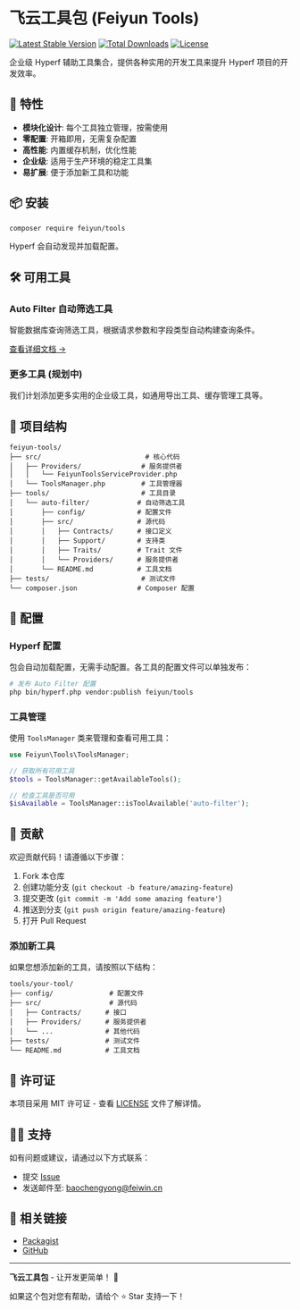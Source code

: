 # 飞云工具包 (Feiyun Tools)

[![Latest Stable Version](https://poser.pugx.org/feiyun/tools/v/stable)](https://packagist.org/packages/feiyun/tools)
[![Total Downloads](https://poser.pugx.org/feiyun/tools/downloads)](https://packagist.org/packages/feiyun/tools)
[![License](https://poser.pugx.org/feiyun/tools/license)](https://packagist.org/packages/feiyun/tools)

企业级 Hyperf 辅助工具集合，提供各种实用的开发工具来提升 Hyperf 项目的开发效率。

## 🚀 特性

- **模块化设计**: 每个工具独立管理，按需使用
- **零配置**: 开箱即用，无需复杂配置
- **高性能**: 内置缓存机制，优化性能
- **企业级**: 适用于生产环境的稳定工具集
- **易扩展**: 便于添加新工具和功能

## 📦 安装

```bash
composer require feiyun/tools
```

Hyperf 会自动发现并加载配置。

## 🛠️ 可用工具

### Auto Filter 自动筛选工具
智能数据库查询筛选工具，根据请求参数和字段类型自动构建查询条件。

[查看详细文档 →](./tools/auto-filter/README.md)

### 更多工具 (规划中)
我们计划添加更多实用的企业级工具，如通用导出工具、缓存管理工具等。

## 📁 项目结构

```
feiyun-tools/
├── src/                          # 核心代码
│   ├── Providers/               # 服务提供者
│   │   └── FeiyunToolsServiceProvider.php
│   └── ToolsManager.php         # 工具管理器
├── tools/                       # 工具目录
│   └── auto-filter/            # 自动筛选工具
│       ├── config/             # 配置文件
│       ├── src/                # 源代码
│       │   ├── Contracts/      # 接口定义
│       │   ├── Support/        # 支持类
│       │   ├── Traits/         # Trait 文件
│       │   └── Providers/      # 服务提供者
│       └── README.md           # 工具文档
├── tests/                       # 测试文件
└── composer.json               # Composer 配置
```

## 🔧 配置

### Hyperf 配置

包会自动加载配置，无需手动配置。各工具的配置文件可以单独发布：

```bash
# 发布 Auto Filter 配置
php bin/hyperf.php vendor:publish feiyun/tools
```

### 工具管理

使用 `ToolsManager` 类来管理和查看可用工具：

```php
use Feiyun\Tools\ToolsManager;

// 获取所有可用工具
$tools = ToolsManager::getAvailableTools();

// 检查工具是否可用
$isAvailable = ToolsManager::isToolAvailable('auto-filter');
```

## 🤝 贡献

欢迎贡献代码！请遵循以下步骤：

1. Fork 本仓库
2. 创建功能分支 (`git checkout -b feature/amazing-feature`)
3. 提交更改 (`git commit -m 'Add some amazing feature'`)
4. 推送到分支 (`git push origin feature/amazing-feature`)
5. 打开 Pull Request

### 添加新工具

如果您想添加新的工具，请按照以下结构：

```
tools/your-tool/
├── config/              # 配置文件
├── src/                 # 源代码
│   ├── Contracts/      # 接口
│   ├── Providers/      # 服务提供者
│   └── ...             # 其他代码
├── tests/              # 测试文件
└── README.md           # 工具文档
```

## 📄 许可证

本项目采用 MIT 许可证 - 查看 [LICENSE](LICENSE) 文件了解详情。

## 🙋‍♀️ 支持

如有问题或建议，请通过以下方式联系：

- 提交 [Issue](https://github.com/Fwin511/tools/issues)
- 发送邮件至: baochengyong@feiwin.cn

## 🔗 相关链接

- [Packagist](https://packagist.org/packages/feiyun/tools)
- [GitHub](https://github.com/Fwin511/tools)

---

**飞云工具包** - 让开发更简单！ 🚀

如果这个包对您有帮助，请给个 ⭐️ Star 支持一下！